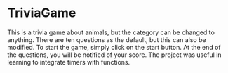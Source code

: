 # TriviaGame

This is a trivia game about animals, but the category can be changed to anything. There are ten questions as the default, but this can also be modified. To start the game, simply click on the start button. At the end of the questions, you will be notified of your score. The project was useful in learning to integrate timers with functions. 
